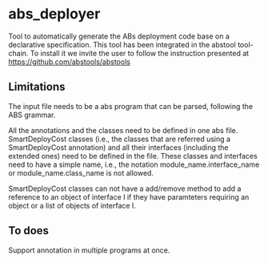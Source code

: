 # abs_deployer
Tool to automatically generate the ABs deployment code base on a declarative
specification.  This tool has been integrated in the abstool tool-chain.
To install it we invite the user to follow the instruction presented at
https://github.com/abstools/abstools


Limitations
-----------

The input file needs to be a abs program that can be parsed, following the ABS grammar.

All the annotations and the classes need to be defined in one abs file.
SmartDeployCost classes (i.e., the classes that are referred using a SmartDeployCost annotation)
and all their interfaces (including the extended ones) need to be defined in the file.
These classes and interfaces need to have a simple name, i.e., the notation module_name.interface_name or 
module_name.class_name is not allowed.

SmartDeployCost classes can not have a add/remove method to add a reference to an object of interface I if they have
paramteters requiring an object or a list of objects of interface I.


To does
-------

Support annotation in multiple programs at once.

